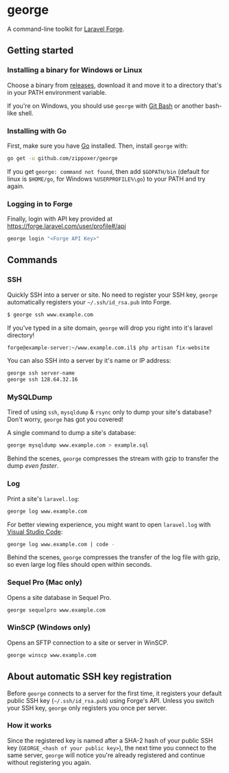 # george

A command-line toolkit for [Laravel Forge](https://forge.laravel.com).

## Getting started

### Installing a binary for Windows or Linux

Choose a binary from [releases](https://github.com/zippoxer/george/releases), download it and move it to a directory that's in your PATH environment variable.

If you're on Windows, you should use `george` with [Git Bash](https://git-scm.com/downloads) or another bash-like shell.

### Installing with Go

First, make sure you have [Go](https://golang.org) installed. Then, install `george` with:

```bash
go get -u github.com/zippoxer/george
```

If you get `george: command not found`, then add `$GOPATH/bin` (default for linux is `$HOME/go`, for Windows `%USERPROFILE%\go`) to your PATH and try again.

### Logging in to Forge

Finally, login with API key provided at https://forge.laravel.com/user/profile#/api

```bash
george login "<Forge API Key>"
```

## Commands

### SSH

Quickly SSH into a server or site. No need to register your SSH key, `george` automatically registers your `~/.ssh/id_rsa.pub` into Forge.

```bash
$ george ssh www.example.com
```

If you've typed in a site domain, `george` will drop you right into it's laravel directory!

```bash
forge@example-server:~/www.example.com.il$ php artisan fix-website
```

You can also SSH into a server by it's name or IP address:

```bash
george ssh server-name
george ssh 128.64.32.16
```

### MySQLDump

Tired of using `ssh`, `mysqldump` & `rsync` only to dump your site's database? Don't worry, `george` has got you covered!

A single command to dump a site's database:

```bash
george mysqldump www.example.com > example.sql
```

Behind the scenes, `george` compresses the stream with gzip to transfer the dump _even faster_.

### Log

Print a site's `laravel.log`:

```bash
george log www.example.com
```

For better viewing experience, you might want to open `laravel.log` with [Visual Studio Code](https://code.visualstudio.com/):

```bash
george log www.example.com | code -
```

Behind the scenes, `george` compresses the transfer of the log file with gzip, so even large log files should open within seconds.

### Sequel Pro (Mac only)

Opens a site database in Sequel Pro.

```bash
george sequelpro www.example.com
```

### WinSCP (Windows only)

Opens an SFTP connection to a site or server in WinSCP.

```bash
george winscp www.example.com
```

## About automatic SSH key registration

Before `george` connects to a server for the first time, it registers your default public SSH key (`~/.ssh/id_rsa.pub`) using Forge's API. Unless you switch your SSH key, `george` only registers you once per server.

### How it works

Since the registered key is named after a SHA-2 hash of your public SSH key (`GEORGE_<hash of your public key>`), the next time you connect to the same server, `george` will notice you're already registered and continue without registering you again.
